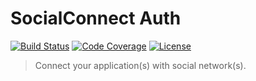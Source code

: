 SocialConnect Auth
==================
[![Build Status](http://img.shields.io/travis/SocialConnect/auth.svg?style=flat)](https://travis-ci.org/socialconnect/auth)
[![Code Coverage](http://img.shields.io/coveralls/SocialConnect/auth.svg?style=flat)](https://coveralls.io/r/SocialConnect/auth)
[![License](http://img.shields.io/packagist/l/SocialConnect/auth.svg?style=flat)](https://packagist.org/packages/socialconnect/auth)

> Connect your application(s) with social network(s).